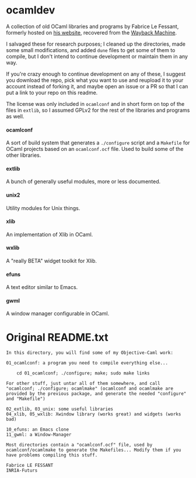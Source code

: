 # ocamldev
A collection of old OCaml libraries and programs by Fabrice Le Fessant, formerly
hosted on [his website](http://fabrice.lefessant.net/), recovered from the
[Wayback Machine](https://web.archive.org/web/20061123050647/http://pauillac.inria.fr/~lefessan/src/).

I salvaged these for research purposes; I cleaned up the directories, made some
small modifications, and added `dune` files to get some of them to compile,
but I don't intend to continue development or maintain them in any way.

If you're crazy enough to continue development on any of these, I suggest you
download the repo, pick what you want to use and reupload it to your account
instead of forking it, and maybe open an issue or a PR so that I can put a link
to your repo on this readme.

The license was only included in `ocamlconf` and in short form on top of the
files in `extlib`, so I assumed GPLv2 for the rest of the libraries and programs
as well.


#### ocamlconf
A sort of build system that generates a `./configure` script and a `Makefile`
for OCaml projects based on an `ocamlconf.ocf` file. Used to build some of the
other libraries.

#### extlib
A bunch of generally useful modules, more or less documented.

#### unix2
Utility modules for Unix things.

#### xlib
An implementation of Xlib in OCaml.

#### wxlib
A "really BETA" widget toolkit for Xlib.

#### efuns
A text editor similar to Emacs.

#### gwml
A window manager configurable in OCaml.


# Original README.txt
```
In this directory, you will find some of my Objective-Caml work:

01_ocamlconf: a program you need to compile everything else...

    cd 01_ocamlconf; ./configure; make; sudo make links

For other stuff, just untar all of them somewhere, and call
"ocamlconf; ./configure; ocamlmake" (ocamlconf and ocamlmake are
provided by the previous package, and generate the needed "configure"
and "Makefile")

02_extlib, 03_unix: some useful libraries
04_xlib, 05_wxlib: Xwindow library (works great) and widgets (works bad)

10_efuns: an Emacs clone
11_gwml: a Window-Manager

Most directories contain a "ocamlconf.ocf" file, used by
ocamlconf/ocamlmake to generate the Makefiles... Modify them if you
have problems compiling this stuff.

Fabrice LE FESSANT
INRIA-Futurs
```
